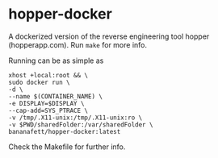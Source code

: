 # hopper-docker

A dockerized version of the reverse engineering tool hopper (hopperapp.com). Run `make` for more info.


Running can be as simple as

```
xhost +local:root && \
sudo docker run \
-d \
--name $(CONTAINER_NAME) \
-e DISPLAY=$DISPLAY \
--cap-add=SYS_PTRACE \
-v /tmp/.X11-unix:/tmp/.X11-unix:ro \
-v $PWD/sharedFolder:/var/sharedFolder \
bananafett/hopper-docker:latest
```

Check the Makefile for further info.
